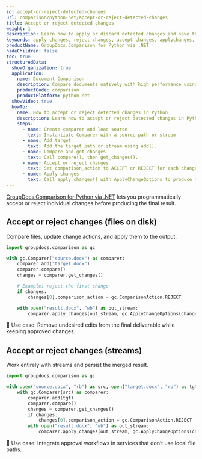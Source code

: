 ```yaml
---
id: accept-or-reject-detected-changes
url: comparison/python-net/accept-or-reject-detected-changes
title: Accept or reject detected changes
weight: 1
description: Learn how to apply or discard detected changes and save the result using GroupDocs.Comparison for Python via .NET.
keywords: apply changes, reject changes, accept changes, applychanges, comparisonaction, GroupDocs.Comparison Python
productName: GroupDocs.Comparison for Python via .NET
hideChildren: false
toc: true
structuredData:
  showOrganization: true
  application:
    name: Document Comparison
    description: Compare documents natively with high performance using Python and GroupDocs.Comparison for Python via .NET
    productCode: comparison
    productPlatform: python-net
  showVideo: true
  howTo:
    name: How to accept or reject detected changes in Python
    description: Learn how to accept or reject detected changes in Python step by step
    steps:
      - name: Create comparer and load source
        text: Instantiate Comparer with a source path or stream.
      - name: Add target
        text: Add the target path or stream using add().
      - name: Compare and get changes
        text: Call compare(), then get_changes().
      - name: Accept or reject changes
        text: Set comparison_action to ACCEPT or REJECT for each change.
      - name: Apply changes
        text: Call apply_changes() with ApplyChangeOptions to produce the final file.
---
```


[GroupDocs.Comparison for Python via .NET](https://products.groupdocs.com/comparison/python-net) lets you programmatically accept or reject individual changes before producing the final result.

## Accept or reject changes (files on disk)

Compare files, update change actions, and apply them to the output.

```python
import groupdocs.comparison as gc

with gc.Comparer("source.docx") as comparer:
    comparer.add("target.docx")
    comparer.compare()
    changes = comparer.get_changes()

    # Example: reject the first change
    if changes:
        changes[0].comparison_action = gc.ComparisonAction.REJECT

    with open("result.docx", "wb") as out_stream:
        comparer.apply_changes(out_stream, gc.ApplyChangeOptions(changes=changes))
```

🔹 Use case: Remove undesired edits from the final deliverable while keeping approved changes.

## Accept or reject changes (streams)

Work entirely with streams and persist the merged result.

```python
import groupdocs.comparison as gc

with open("source.docx", "rb") as src, open("target.docx", "rb") as tgt:
    with gc.Comparer(src) as comparer:
        comparer.add(tgt)
        comparer.compare()
        changes = comparer.get_changes()
        if changes:
            changes[0].comparison_action = gc.ComparisonAction.REJECT
        with open("result.docx", "wb") as out_stream:
            comparer.apply_changes(out_stream, gc.ApplyChangeOptions(changes=changes))
```

🔹 Use case: Integrate approval workflows in services that don’t use local file paths.



